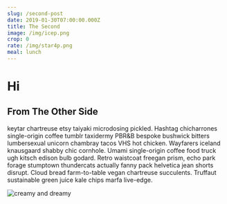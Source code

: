 ```yaml
---
slug: /second-post
date: 2019-01-30T07:00:00.000Z
title: The Second
image: /img/icep.png
crop: 0
rate: /img/star4p.png
meal: lunch
---
```

# Hi

## From The Other Side

keytar chartreuse etsy taiyaki microdosing pickled. Hashtag chicharrones single-origin coffee tumblr taxidermy PBR&B bespoke bushwick bitters lumbersexual unicorn chambray tacos VHS hot chicken. Wayfarers iceland knausgaard shabby chic cornhole. Umami single-origin coffee food truck ugh kitsch edison bulb godard. Retro waistcoat freegan prism, echo park forage stumptown thundercats actually fanny pack helvetica jean shorts disrupt. Cloud bread farm-to-table vegan chartreuse succulents. Truffaut sustainable green juice kale chips marfa live-edge.

![creamy and dreamy](/img/icep.png)
